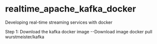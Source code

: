 # realtime_apache_kafka_docker
 Developing real-time streaming services with docker

Step 1: Download the kafka docker image
  --Download image
  docker pull wurstmeister/kafka
